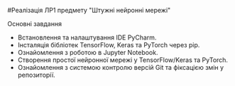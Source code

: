 #Реалізація ЛР1 предмету "Штужні нейронні мережі"

Основні завдання
- Встановлення та налаштування IDE PyCharm.
- Інсталяція бібліотек TensorFlow, Keras та PyTorch через pip.
- Ознайомлення з роботою в Jupyter Notebook.
- Створення простої нейронної мережі у TensorFlow/Keras та PyTorch.
- Ознайомлення з системою контролю версій Git та фіксацією змін у репозиторії.
